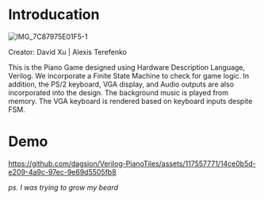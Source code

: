 # Introducation
![IMG_7C87975E01F5-1](https://github.com/dagsion/Verilog---PianoTiles/assets/117557771/c2d41057-b610-48c0-82e6-e72eed325370)

Creator: David Xu | Alexis Terefenko

This is the Piano Game designed using Hardware Description Language, Verilog. We incorporate a Finite State Machine to check for game logic. In addition, the PS/2 keyboard, VGA display, and Audio outputs are also incorporated into the design. The background music is played from memory. The VGA keyboard is rendered based on keyboard inputs despite FSM.

# Demo

https://github.com/dagsion/Verilog-PianoTiles/assets/117557771/14ce0b5d-e209-4a9c-97ec-9e69d5505fb8

*ps. I was trying to grow my beard*
